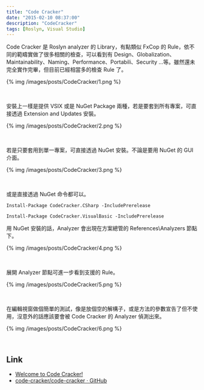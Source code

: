 ```yaml
---
title: "Code Cracker"
date: "2015-02-10 08:37:00"
description: "CodeCracker"
tags: [Roslyn, Visual Studio]
---
```



Code Cracker 是 Roslyn analyzer 的 Library，有點類似 FxCop 的 Rule，依不同的範疇實做了很多相關的檢查，可以看到有 Design、Globalization、Maintainability、Naming、Performance、Portabili、Security ...等。雖然還未完全實作完畢，但目前已經相當多的檢查 Rule 了。    

<!-- More -->

{% img /images/posts/CodeCracker/1.png %}

<br/>


安裝上一樣是提供 VSIX 或是 NuGet Package 兩種，若是要套到所有專案，可直接透過 Extension and Updates 安裝。  

{% img /images/posts/CodeCracker/2.png %}

<br/>


若是只要套用到單一專案，可直接透過 NuGet 安裝。不論是要用 NuGet 的 GUI 介面。    

{% img /images/posts/CodeCracker/3.png %}

<br/>


或是直接透過 NuGet 命令都可以。  

    Install-Package CodeCracker.CSharp -IncludePrerelease

    Install-Package CodeCracker.VisualBasic -IncludePrerelease


用 NuGet 安裝的話，Analyzer 會出現在方案總管的 References\Analyzers 節點下。  

{% img /images/posts/CodeCracker/4.png %}

<br/>


展開 Analyzer 節點可進一步看到支援的 Rule。  

{% img /images/posts/CodeCracker/5.png %}

<br/>


在編輯視窗做個簡單的測試，像是放個空的解構子，或是方法的參數宣告了但不使用，沒意外的話應該要會被 Code Cracker 的 Analyzer 偵測出來。  

{% img /images/posts/CodeCracker/6.png %}

<br/>


Link
-----
* [Welcome to Code Cracker!](http://code-cracker.github.io/)
* [code-cracker/code-cracker · GitHub](https://github.com/code-cracker/code-cracker)
